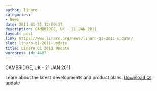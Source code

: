 ```yaml
---
author: linaro
categories:
- News
date: 2011-01-21 12:09:37
description: CAMBRIDGE, UK - 21 JAN 2011
layout: post
link: https://www.linaro.org/news/linaro-q1-2011-update/
slug: linaro-q1-2011-update
title: Linaro Q1 2011 Update
wordpress_id: 4407
---
```


CAMBRIDGE, UK - 21 JAN 2011

Learn about the latest developments and product plans. [Download Q1 update](/resources/)
